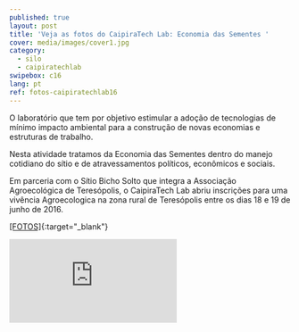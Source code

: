 ```yaml
---
published: true
layout: post
title: 'Veja as fotos do CaipiraTech Lab: Economia das Sementes '
cover: media/images/cover1.jpg
category:
  - silo
  - caipiratechlab
swipebox: c16
lang: pt
ref: fotos-caipiratechlab16
---
```


O laboratório que tem por objetivo estimular a adoção de tecnologias de mínimo impacto ambiental para a construção de novas economias e estruturas de trabalho. 

Nesta atividade tratamos da Economia das Sementes dentro do manejo cotidiano do sítio e de atravessamentos políticos, econômicos e sociais. 

Em parceria com o Sítio Bicho Solto que integra a Associação Agroecológica de Teresópolis, o CaipiraTech Lab abriu inscrições para uma vivência Agroecologica na zona rural de Teresópolis entre os dias 18 e 19 de junho de 2016.

 
[[FOTOS]](https://www.flickr.com/photos/151197945@N07/albums/72157679168514796){:target="_blank"}

<div class="video-wrapper video-wrapper-16x9">
    <iframe src="http://player.vimeo.com/video/46611303?byline=0&portrait=0" allowfullscreen="allowfullscreen" frameborder="0"></iframe>
</div>

